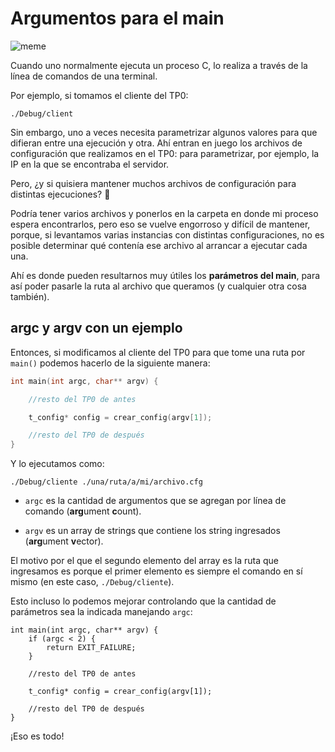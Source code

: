 # Argumentos para el main

![meme](/img/guias/programacion/main/meme.jpg)

Cuando uno normalmente ejecuta un proceso C, lo realiza a través de la línea de
comandos de una terminal.

Por ejemplo, si tomamos el cliente del TP0:

```bash:no-line-numbers
./Debug/client
```

Sin embargo, uno a veces necesita parametrizar algunos valores para que difieran
entre una ejecución y otra. Ahí entran en juego los archivos de configuración
que realizamos en el TP0: para parametrizar, por ejemplo, la IP en la que se
encontraba el servidor.

Pero, ¿y si quisiera mantener muchos archivos de configuración para distintas
ejecuciones? :thinking:

Podría tener varios archivos y ponerlos en la carpeta en donde mi proceso espera
encontrarlos, pero eso se vuelve engorroso y difícil de mantener, porque, si
levantamos varias instancias con distintas configuraciones, no es posible 
determinar qué contenía ese archivo al arrancar a ejecutar cada una.

Ahí es donde pueden resultarnos muy útiles los **parámetros del main**, para así
poder pasarle la ruta al archivo que queramos (y cualquier otra cosa también).

## argc y argv con un ejemplo

Entonces, si modificamos al cliente del TP0 para que tome una ruta por `main()`
podemos hacerlo de la siguiente manera:

```c
int main(int argc, char** argv) {

    //resto del TP0 de antes

    t_config* config = crear_config(argv[1]);

    //resto del TP0 de después
}

```

Y lo ejecutamos como:

```bash:no-line-numbers
./Debug/cliente ./una/ruta/a/mi/archivo.cfg
```

- `argc` es la cantidad de argumentos que se agregan por línea de comando
  (**arg**ument **c**ount).

- `argv` es un array de strings que contiene los string ingresados (**arg**ument
  **v**ector).

El motivo por el que el segundo elemento del array es la ruta que ingresamos es
porque el primer elemento es siempre el comando en sí mismo (en este caso,
`./Debug/cliente`).

Esto incluso lo podemos mejorar controlando que la cantidad de parámetros sea la
indicada manejando `argc`:

```c{2-4}
int main(int argc, char** argv) {
    if (argc < 2) {
        return EXIT_FAILURE;
    }

    //resto del TP0 de antes

    t_config* config = crear_config(argv[1]);

    //resto del TP0 de después
}

```

¡Eso es todo!
